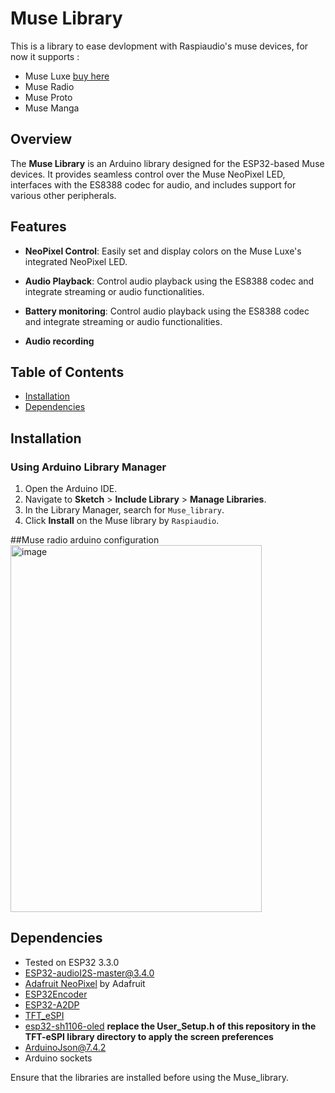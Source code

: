 # Muse Library
This is a library to ease devlopment with Raspiaudio's muse devices, for now it supports :
- Muse Luxe [buy here](https://raspiaudio.com/product/esp-muse-luxe)
- Muse Radio 
- Muse Proto 
- Muse Manga
  

## Overview

The **Muse Library** is an Arduino library designed for the ESP32-based Muse devices. It provides seamless control over the Muse  NeoPixel LED, interfaces with the ES8388 codec for audio, and includes support for various other peripherals. 

## Features

- **NeoPixel Control**: Easily set and display colors on the Muse Luxe's integrated NeoPixel LED.
- **Audio Playback**: Control audio playback using the ES8388 codec and integrate streaming or audio functionalities.
- **Battery monitoring**: Control audio playback using the ES8388 codec and integrate streaming or audio functionalities.

- **Audio recording**

## Table of Contents

- [Installation](#installation)
- [Dependencies](#dependencies)


## Installation

### Using Arduino Library Manager

1. Open the Arduino IDE.
2. Navigate to **Sketch** > **Include Library** > **Manage Libraries**.
3. In the Library Manager, search for `Muse_library`.
4. Click **Install** on the Muse library by `Raspiaudio`.


##Muse radio arduino configuration
<img width="402" height="587" alt="image" src="https://github.com/user-attachments/assets/3cccf144-1632-437a-ba7c-296fc5967c82" />



## Dependencies
- Tested on ESP32 3.3.0
- ESP32-audioI2S-master@3.4.0
- [Adafruit NeoPixel](https://github.com/adafruit/Adafruit_NeoPixel) by Adafruit
- [ESP32Encoder](https://github.com/madhephaestus/ESP32Encoder)
- [ESP32-A2DP](https://github.com/pschatzmann/ESP32-A2DP)
- [TFT_eSPI](https://github.com/Bodmer/TFT_eSPI)
- [esp32-sh1106-oled](https://github.com/davidperrenoud/Adafruit_SH1106) **replace the User_Setup.h of this repository in the TFT-eSPI library directory to apply the screen preferences**
- ArduinoJson@7.4.2
- Arduino sockets



Ensure that the libraries are installed before using the Muse_library.




